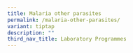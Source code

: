 ```yaml
---
title: Malaria other parasites
permalink: /malaria-other-parasites/
variant: tiptap
description: ""
third_nav_title: Laboratory Programmes
---
```

